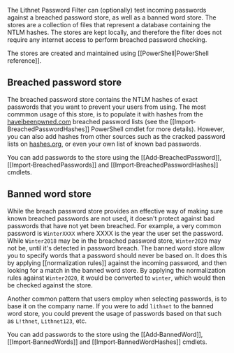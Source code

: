 The Lithnet Password Filter can (optionally) test incoming passwords against a breached password store, as well as a banned word store. The stores are a collection of files that represent a database containing the NTLM hashes. The stores are kept locally, and therefore the filter does not require any internet access to perform breached password checking.

The stores are created and maintained using [[PowerShell|PowerShell reference]].

## Breached password store
The breached password store contains the NTLM hashes of exact passwords that you want to prevent your users from using. The most commmon usage of this store, is to populate it with hashes from the [haveibeenpwned.com](https://haveibeenpwned.com) breached password lists (see the [[Import‐BreachedPasswordHashes]] PowerShell cmdlet for more details). However, you can also add hashes from other sources such as the cracked password lists on [hashes.org](https://hashes.org), or even your own list of known bad passwords. 

You can add passwords to the store using the [[Add‐BreachedPassword]], [[Import‐BreachedPasswords]] and [[Import‐BreachedPasswordHashes]] cmdlets.

## Banned word store
While the breach password store provides an effective way of making sure known breached passwords are not used, it doesn't protect against bad passwords that have not yet been breached. For example, a very common password is `WinterXXXX` where XXXX is the year the user set the password. While `Winter2018` may be in the breached password store, `Winter2020` may not be, until it's detected in password breach. The banned word store allow you to specify words that a password should never be based on. It does this by applying [[normalization rules]] against the incoming password, and then looking for a match in the banned word store. By applying the normalization rules against `Winter2020`, it would be converted to `winter`, which would then be checked against the store.

Another common pattern that users employ when selecting passwords, is to base it on the company name. If you were to add `lithnet` to the banned word store, you could prevent the usage of passwords based on that such as `L!thnet`, `Lithnet123`, etc. 

You can add passwords to the store using the [[Add‐BannedWord]], [[Import‐BannedWords]] and [[Import‐BannedWordHashes]] cmdlets.